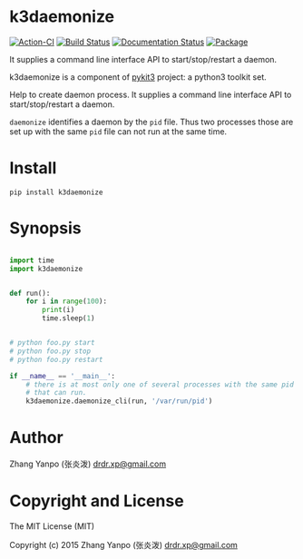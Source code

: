 # k3daemonize

[![Action-CI](https://github.com/pykit3/k3daemonize/actions/workflows/python-package.yml/badge.svg)](https://github.com/pykit3/k3daemonize/actions/workflows/python-package.yml)
[![Build Status](https://travis-ci.com/pykit3/k3daemonize.svg?branch=master)](https://travis-ci.com/pykit3/k3daemonize)
[![Documentation Status](https://readthedocs.org/projects/k3daemonize/badge/?version=stable)](https://k3daemonize.readthedocs.io/en/stable/?badge=stable)
[![Package](https://img.shields.io/pypi/pyversions/k3daemonize)](https://pypi.org/project/k3daemonize)

It supplies a command line interface API to start/stop/restart a daemon.

k3daemonize is a component of [pykit3] project: a python3 toolkit set.


Help to create daemon process.
It supplies a command line interface API to start/stop/restart a daemon.

`daemonize` identifies a daemon by the `pid` file.
Thus two processes those are set up with the same `pid` file
can not run at the same time.




# Install

```
pip install k3daemonize
```

# Synopsis

```python

import time
import k3daemonize


def run():
    for i in range(100):
        print(i)
        time.sleep(1)


# python foo.py start
# python foo.py stop
# python foo.py restart

if __name__ == '__main__':
    # there is at most only one of several processes with the same pid path
    # that can run.
    k3daemonize.daemonize_cli(run, '/var/run/pid')

```

#   Author

Zhang Yanpo (张炎泼) <drdr.xp@gmail.com>

#   Copyright and License

The MIT License (MIT)

Copyright (c) 2015 Zhang Yanpo (张炎泼) <drdr.xp@gmail.com>


[pykit3]: https://github.com/pykit3